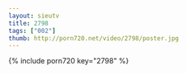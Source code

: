 ```yaml
--- 
layout: sieutv
title: 2798
tags: ["002"]
thumb: http://porn720.net/video/2798/poster.jpg
---
```

{% include porn720 key="2798" %} 
